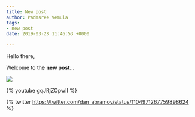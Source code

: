 ```yaml
---
title: New post
author: Padmsree Vemula
tags:
- new post
date: 2019-03-28 11:46:53 +0000

---
```

Hello there,

Welcome to the **new post**...

![](https://cdn.pixabay.com/photo/2018/02/16/10/52/beverage-3157395_1280.jpg)

{% youtube gqJRjZOpwII %}

{% twitter https://twitter.com/dan_abramov/status/1104971267759898624 %}